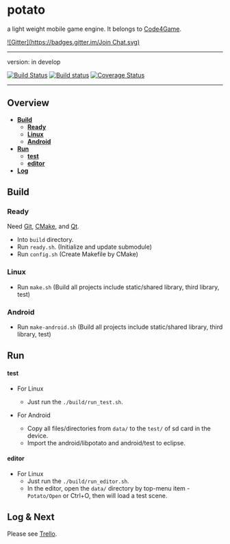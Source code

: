 potato
======

a light weight mobile game engine. It belongs to [Code4Game][].

[![Gitter](https://badges.gitter.im/Join Chat.svg)](https://gitter.im/code4game/potato?utm_source=badge&utm_medium=badge&utm_campaign=pr-badge&utm_content=badge)

----------------------------

version: in develop

[![Build Status](https://travis-ci.org/code4game/potato.svg)](https://travis-ci.org/code4game/potato)
[![Build status](https://ci.appveyor.com/api/projects/status/l563xi5j23vep2wg)](https://ci.appveyor.com/project/alexchicn/potato)
[![Coverage Status](https://coveralls.io/repos/code4game/potato/badge.png?branch=master)](https://coveralls.io/r/code4game/potato?branch=master)


----------------------------


## Overview

* [**Build**](#build)
  * [**Ready**](#ready)
  * [**Linux**](#linux)
  * [**Android**](#android)
* [**Run**](#run)
  * [**test**](#test)
  * [**editor**](#editor)
* [**Log**](#log)


Build
-----

### Ready

Need [Git][], [CMake][], and [Qt][].

* Into `build` directory.
* Run `ready.sh`. (Initialize and update submodule)
* Run `config.sh` (Create Makefile by CMake)


### Linux

* Run `make.sh` (Build all projects include static/shared library, third library, test)


### Android

* Run `make-android.sh` (Build all projects include static/shared library, third library, test)


Run
---

#### test

- For Linux
  * Just run the `./build/run_test.sh`.


- For Android
  * Copy all files/directories from `data/` to the `test/` of sd card in the device.
  * Import the android/libpotato and android/test to eclipse.


#### editor

- For Linux
  * Just run the `./build/run_editor.sh`.
  * In the editor, open the `data/` directory by top-menu item - `Potato/Open` or Ctrl+O, then will load a test scene.


Log & Next
---

Please see [Trello][].


[CMake]: http://cmake.org/ "CMake"
[Git]: http://git-scm.com/ "Git"
[Qt]: http://qt-project.org/ "Qt"
[Code4Game]: http://c4g.io/ "Code 4 Game"
[LOG.md]: https://github.com/code4game/potato/blob/master/LOG.md "Log"
[Trello]: https://trello.com/code4game/ "Plan"
